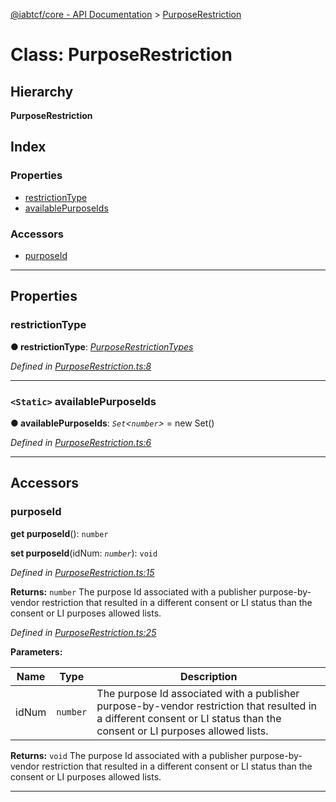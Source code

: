 [@iabtcf/core - API Documentation](../README.md) > [PurposeRestriction](../classes/purposerestriction.md)

# Class: PurposeRestriction

## Hierarchy

**PurposeRestriction**

## Index

### Properties

* [restrictionType](purposerestriction.md#restrictiontype)
* [availablePurposeIds](purposerestriction.md#availablepurposeids)

### Accessors

* [purposeId](purposerestriction.md#purposeid)

---

## Properties

<a id="restrictiontype"></a>

###  restrictionType

**● restrictionType**: *[PurposeRestrictionTypes](../enums/purposerestrictiontypes.md)*

*Defined in [PurposeRestriction.ts:8](https://github.com/chrispaterson/iabtcf-es/blob/c30aecb/modules/core/src/PurposeRestriction.ts#L8)*

___
<a id="availablepurposeids"></a>

### `<Static>` availablePurposeIds

**● availablePurposeIds**: *`Set`<`number`>* =  new Set()

*Defined in [PurposeRestriction.ts:6](https://github.com/chrispaterson/iabtcf-es/blob/c30aecb/modules/core/src/PurposeRestriction.ts#L6)*

___

## Accessors

<a id="purposeid"></a>

###  purposeId

**get purposeId**(): `number`

**set purposeId**(idNum: *`number`*): `void`

*Defined in [PurposeRestriction.ts:15](https://github.com/chrispaterson/iabtcf-es/blob/c30aecb/modules/core/src/PurposeRestriction.ts#L15)*

**Returns:** `number`
The purpose Id associated with a publisher purpose-by-vendor restriction that resulted in a different consent or LI status than the consent or LI purposes allowed lists.

*Defined in [PurposeRestriction.ts:25](https://github.com/chrispaterson/iabtcf-es/blob/c30aecb/modules/core/src/PurposeRestriction.ts#L25)*

**Parameters:**

| Name | Type | Description |
| ------ | ------ | ------ |
| idNum | `number` |  The purpose Id associated with a publisher purpose-by-vendor restriction that resulted in a different consent or LI status than the consent or LI purposes allowed lists. |

**Returns:** `void`
The purpose Id associated with a publisher purpose-by-vendor restriction that resulted in a different consent or LI status than the consent or LI purposes allowed lists.

___

